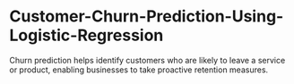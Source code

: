 # Customer-Churn-Prediction-Using-Logistic-Regression
Churn prediction helps identify customers who are likely to leave a service or product, enabling businesses to take proactive retention measures.
